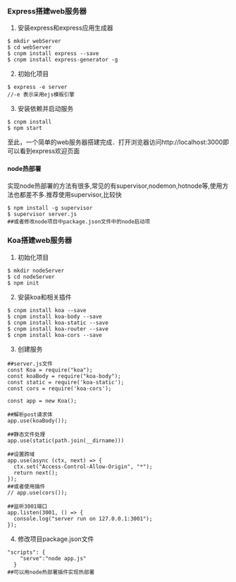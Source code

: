 ### Express搭建web服务器
1. 安装express和express应用生成器
```
$ mkdir webServer
$ cd webServer
$ cnpm install express --save
$ cnpm install express-generator -g
```
2. 初始化项目
```
$ express -e server
//-e 表示采用ejs模板引擎
```
3. 安装依赖并启动服务
```
$ cnpm install
$ npm start
```
至此，一个简单的web服务器搭建完成．打开浏览器访问http://localhost:3000即可以看到express欢迎页面
#### node热部署
实现node热部署的方法有很多,常见的有supervisor,nodemon,hotnode等,使用方法也都差不多.推荐使用supervisor,比较快
```
$ npm install -g supervisor
$ supervisor server.js
##或者修改node项目中package.json文件中的node启动项
```

### Koa搭建web服务器
1. 初始化项目
```
$ mkdir nodeServer
$ cd nodeServer
$ npm init
```
2. 安装koa和相关插件
```
$ cnpm install koa --save
$ cnpm install koa-body --save
$ cnpm install koa-static --save
$ cnpm install koa-router --save
$ cnpm install koa-cors --save
```
3. 创建服务
```
##server.js文件
const Koa = require("koa");
const koaBody = require("koa-body");
const static = require('koa-static');
const cors = require('koa-cors');

const app = new Koa();

##解析post请求体
app.use(koaBody());

##静态文件处理
app.use(static(path.join(__dirname)))

##设置跨域
app.use(async (ctx, next) => {
  ctx.set("Access-Control-Allow-Origin", "*");
  return next();
});
##或者使用插件
// app.use(cors());

##监听3001端口
app.listen(3001, () => {
  console.log("server run on 127.0.0.1:3001");
});
```
4. 修改项目package.json文件
```
"scripts": {
    "serve":"node app.js"
  }
##可以用node热部署插件实现热部署
```
